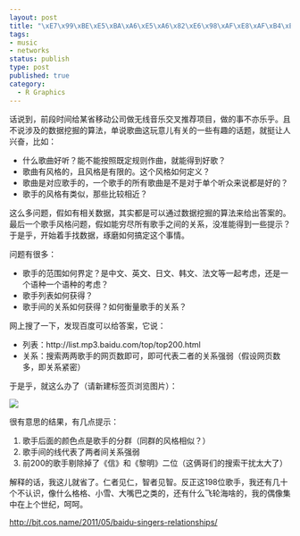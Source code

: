 ```yaml
--- 
layout: post
title: "\xE7\x99\xBE\xE5\xBA\xA6\xE5\xA6\x82\xE6\x98\xAF\xE8\xAF\xB4\xE2\x80\x94\xE2\x80\x94\xE4\xB8\xAD\xE5\x9B\xBD\xE4\xB8\xA4\xE7\x99\xBE\xE5\xBC\xBA\xE6\xB5\x81\xE8\xA1\x8C\xE6\xAD\x8C\xE6\x89\x8B\xE5\x85\xB3\xE7\xB3\xBB"
tags: 
- music
- networks
status: publish
type: post
published: true
category:
  - R Graphics
---
```

话说到，前段时间给某省移动公司做无线音乐交叉推荐项目，做的事不亦乐乎。且不说涉及的数据挖掘的算法，单说歌曲这玩意儿有关的一些有趣的话题，就挺让人兴奋，比如：
<ul>
	<li>什么歌曲好听？能不能按照既定规则作曲，就能得到好歌？</li>
	<li>歌曲有风格的，且风格是有限的。这个风格如何定义？</li>
	<li>歌曲是对应歌手的，一个歌手的所有歌曲是不是对于单个听众来说都是好的？</li>
	<li>歌手的风格有类似，那些比较相近？</li>
</ul>
这么多问题，假如有相关数据，其实都是可以通过数据挖掘的算法来给出答案的。最后一个歌手风格问题，假如能穷尽所有歌手之间的关系，没准能得到一些提示？于是乎，开始着手找数据，琢磨如何搞定这个事情。

问题有很多：
<ul>
	<li>歌手的范围如何界定？是中文、英文、日文、韩文、法文等一起考虑，还是一个语种一个语种的考虑？</li>
	<li>歌手列表如何获得？</li>
	<li>歌手间的关系如何获得？如何衡量歌手的关系？</li>
</ul>
网上搜了一下，发现百度可以给答案，它说：
<ul>
	<li>列表：http://list.mp3.baidu.com/top/top200.html</li>
	<li>关系：搜索两两歌手的网页数即可，即可代表二者的关系强弱（假设网页数多，即关系紧密）</li>
</ul>
于是乎，就这么办了（请新建标签页浏览图片）：

![](http://bjt.cos.name/wp-content/uploads/2011/05/singers.png)

很有意思的结果，有几点提示：
<ol>
	<li>歌手后面的颜色点是歌手的分群（同群的风格相似？）</li>
	<li>歌手间的线代表了两者间关系强弱</li>
	<li>前200的歌手剔除掉了《信》和《黎明》二位（这俩哥们的搜索干扰太大了）</li>
</ol>
解释的话，我这儿就省了。仁者见仁，智者见智。反正这198位歌手，我还有几十个不认识，像什么格格、小雪、大嘴巴之类的，还有什么飞轮海啥的，我的偶像集中在上个世纪，呵呵。

http://bjt.cos.name/2011/05/baidu-singers-relationships/

